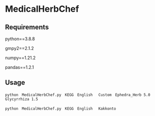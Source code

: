 # MedicalHerbChef

## Requirements

python==3.8.8

gmpy2==2.1.2

numpy==1.21.2

pandas==1.2.1

## Usage
```
python　MedicalHerbChef.py　KEGG　English　 Custom　Ephedra_Herb 5.0 Glycyrrhiza 1.5
```

```
python　MedicalHerbChef.py　KEGG　English　 Kakkonto
```
